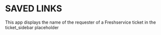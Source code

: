 # SAVED LINKS

This app displays the name of the requester of a Freshservice ticket in the ticket_sidebar placeholder
